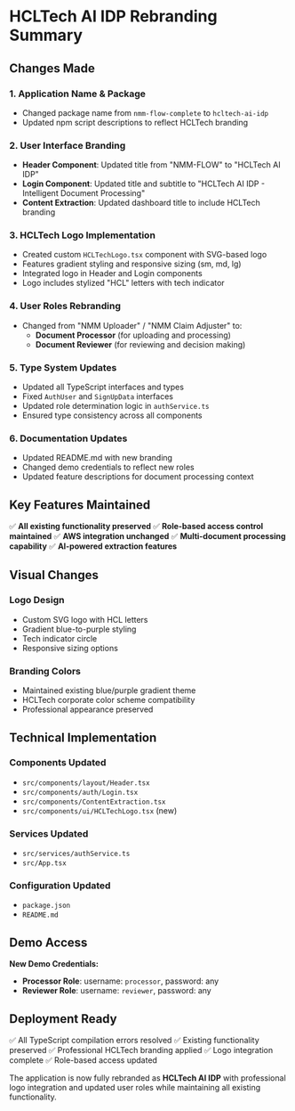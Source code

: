 # HCLTech AI IDP Rebranding Summary

## Changes Made

### 1. **Application Name & Package**
- Changed package name from `nmm-flow-complete` to `hcltech-ai-idp`
- Updated npm script descriptions to reflect HCLTech branding

### 2. **User Interface Branding**
- **Header Component**: Updated title from "NMM-FLOW" to "HCLTech AI IDP"
- **Login Component**: Updated title and subtitle to "HCLTech AI IDP - Intelligent Document Processing"
- **Content Extraction**: Updated dashboard title to include HCLTech branding

### 3. **HCLTech Logo Implementation**
- Created custom `HCLTechLogo.tsx` component with SVG-based logo
- Features gradient styling and responsive sizing (sm, md, lg)
- Integrated logo in Header and Login components
- Logo includes stylized "HCL" letters with tech indicator

### 4. **User Roles Rebranding**
- Changed from "NMM Uploader" / "NMM Claim Adjuster" to:
  - **Document Processor** (for uploading and processing)
  - **Document Reviewer** (for reviewing and decision making)

### 5. **Type System Updates**
- Updated all TypeScript interfaces and types
- Fixed `AuthUser` and `SignUpData` interfaces
- Updated role determination logic in `authService.ts`
- Ensured type consistency across all components

### 6. **Documentation Updates**
- Updated README.md with new branding
- Changed demo credentials to reflect new roles
- Updated feature descriptions for document processing context

## Key Features Maintained

✅ **All existing functionality preserved**
✅ **Role-based access control maintained**
✅ **AWS integration unchanged**
✅ **Multi-document processing capability**
✅ **AI-powered extraction features**

## Visual Changes

### Logo Design
- Custom SVG logo with HCL letters
- Gradient blue-to-purple styling
- Tech indicator circle
- Responsive sizing options

### Branding Colors
- Maintained existing blue/purple gradient theme
- HCLTech corporate color scheme compatibility
- Professional appearance preserved

## Technical Implementation

### Components Updated
- `src/components/layout/Header.tsx`
- `src/components/auth/Login.tsx`
- `src/components/ContentExtraction.tsx`
- `src/components/ui/HCLTechLogo.tsx` (new)

### Services Updated
- `src/services/authService.ts`
- `src/App.tsx`

### Configuration Updated
- `package.json`
- `README.md`

## Demo Access

**New Demo Credentials:**
- **Processor Role**: username: `processor`, password: any
- **Reviewer Role**: username: `reviewer`, password: any

## Deployment Ready

✅ All TypeScript compilation errors resolved
✅ Existing functionality preserved
✅ Professional HCLTech branding applied
✅ Logo integration complete
✅ Role-based access updated

The application is now fully rebranded as **HCLTech AI IDP** with professional logo integration and updated user roles while maintaining all existing functionality.
